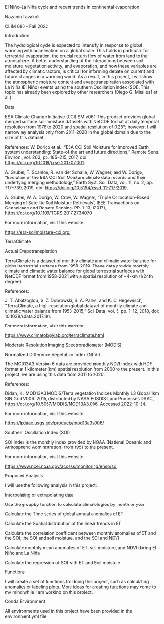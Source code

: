 El Niño–La Niña cycle and recent trends in continental evaporation

Nazanin Tavakoli

CLIM 680 - Fall 2022

Introduction

The hydrological cycle is expected to intensify in response to global warming with acceleration on a global scale. This holds in particular for terrestrial evaporation, the crucial return flow of water from land to the atmosphere. A better understanding of the interactions between soil moisture, vegetation activity, and evaporation, and how these variables are affected by climatic factors, is critical for informing debate on current and future changes in a warming world.
As a result, in this project, I will show the atmospheric moisture content and evapotranspiration associated with La Niña (El Niño) events using the southern Oscillation Index (SOI). This topic has already been explored by other researchers  (Diego G. Miralles1 et al.).

Data

ESA Climate Change Initiative (CCI) SM v06.1
This product provides global merged surface soil moisture datasets with NetCDF format at daily temporal resolution from 1978 to 2020 and spatial resolution of 0.25°; however, I will narrow my analysis only from 2011-2020 in the global domain due to the size of this dataset.

References:
W. Dorigo et al., “ESA CCI Soil Moisture for improved Earth system understanding: State-of-the art and future directions,” Remote Sens. Environ., vol. 203, pp. 185–215, 2017, doi: https://doi.org/10.1016/j.rse.2017.07.001.

A. Gruber, T. Scanlon, R. van der Schalie, W. Wagner, and W. Dorigo, “Evolution of the ESA CCI Soil Moisture climate data records and their underlying merging methodology,” Earth Syst. Sci. Data, vol. 11, no. 2, pp. 717–739, 2019, doi: https://doi.org/10.5194/essd-11-717-2019.

A. Gruber, W. A. Dorigo, W. Crow, W. Wagner, “Triple Collocation-Based Merging of Satellite Soil Moisture Retrievals”, IEEE Transactions on Geoscience and Remote Sensing. PP. 1-13, (2017), https://doi.org/10.1109/TGRS.2017.2734070

For more information, visit this website:

https://esa-soilmoisture-cci.org/

TerraClimate

Actual Evapotranspiration

TerraClimate is a dataset of monthly climate and climatic water balance for global terrestrial surfaces from 1958-2019. These data provide monthly climate and climatic water balance for global terrestrial surfaces with NetCDF format from 1958-2021 with a spatial resolution of ~4-km (1/24th degree).

References:

J. T. Abatzoglou, S. Z. Dobrowski, S. A. Parks, and K. C. Hegewisch, “TerraClimate, a high-resolution global dataset of monthly climate and climatic water balance from 1958-2015,” Sci. Data, vol. 5, pp. 1–12, 2018, doi: 10.1038/sdata.2017.191.

For more information, visit this website:

https://www.climatologylab.org/terraclimate.html

Moderate Resolution Imaging Spectroradiometer (MODIS)

Normalized Difference Vegetation Index (NDVI)

The MOD13A3 Version 6 data are provided monthly NDVI index with HDF format at 1 kilometer (km) spatial resolution from 2000 to the present. In this project, we are using this data from 2011 to 2020.

References:

Didan, K.. MOD13A3 MODIS/Terra vegetation Indices Monthly L3 Global 1km SIN Grid V006. 2015, distributed by NASA EOSDIS Land Processes DAAC, https://doi.org/10.5067/MODIS/MOD13A3.006. Accessed 2022-10-24.

For more information, visit this website:

https://lpdaac.usgs.gov/products/mod13a3v006/

Southern Oscillation Index (SOI) 

SOI Index is the monthly index provided by NOAA (National Oceanic and Atmospheric Administration) from 1951 to the present.

For more information, visit this website:

https://www.ncei.noaa.gov/access/monitoring/enso/soi

Proposed Analysis

I will use the following analysis in this project:

Interpolating or extrapolating data

Use the groupby function to calculate climatologies by month or year

Calculate the Time series of global annual anomalies of ET

Calculate the Spatial distribution of the linear trends in ET

Calculate the correlation coefficient between monthly anomalies of ET and the SOI, the SOI and soil moisture, and the SOI and NDVI

Calculate monthly mean anomalies of ET, soil moisture, and NDVI during El Niño and La Niña

Calculate the regression of SOI with ET and Soil moisture

Functions

I will create a set of functions for doing this project, such as calculating anomalies or labeling plots. More ideas for creating functions may come to my mind while I am working on this project.

Conda Environment

All environments used in this project have been provided in the environment.yml file.
